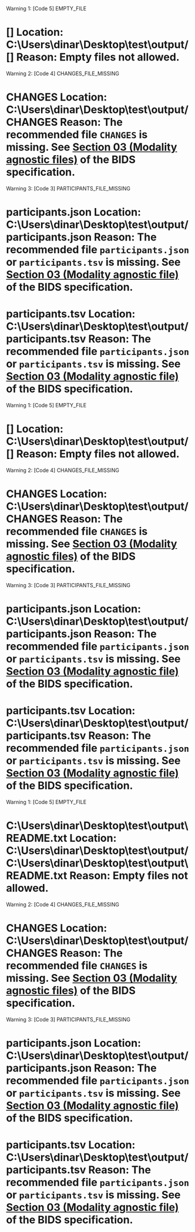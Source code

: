 Warning 1: [Code 5] EMPTY_FILE

[]
Location:
C:\Users\dinar\Desktop\test\output/[]
Reason:
Empty files not allowed.
=============================

Warning 2: [Code 4] CHANGES_FILE_MISSING

CHANGES
Location:
C:\Users\dinar\Desktop\test\output/CHANGES
Reason:
The recommended file `CHANGES` is missing. See <a href="https://bids-specification.readthedocs.io/en/stable/03-modality-agnostic-files.html#changes">Section 03 (Modality agnostic files)</a> of the BIDS specification.
=============================

Warning 3: [Code 3] PARTICIPANTS_FILE_MISSING

participants.json
Location:
C:\Users\dinar\Desktop\test\output/participants.json
Reason:
The recommended file `participants.json` or `participants.tsv` is missing. See <a href="https://bids-specification.readthedocs.io/en/stable/03-modality-agnostic-files.html#participants-file">Section 03 (Modality agnostic file)</a> of the BIDS specification.
=============================

participants.tsv
Location:
C:\Users\dinar\Desktop\test\output/participants.tsv
Reason:
The recommended file `participants.json` or `participants.tsv` is missing. See <a href="https://bids-specification.readthedocs.io/en/stable/03-modality-agnostic-files.html#participants-file">Section 03 (Modality agnostic file)</a> of the BIDS specification.
=============================

Warning 1: [Code 5] EMPTY_FILE

[]
Location:
C:\Users\dinar\Desktop\test\output/[]
Reason:
Empty files not allowed.
=============================

Warning 2: [Code 4] CHANGES_FILE_MISSING

CHANGES
Location:
C:\Users\dinar\Desktop\test\output/CHANGES
Reason:
The recommended file `CHANGES` is missing. See <a href="https://bids-specification.readthedocs.io/en/stable/03-modality-agnostic-files.html#changes">Section 03 (Modality agnostic files)</a> of the BIDS specification.
=============================

Warning 3: [Code 3] PARTICIPANTS_FILE_MISSING

participants.json
Location:
C:\Users\dinar\Desktop\test\output/participants.json
Reason:
The recommended file `participants.json` or `participants.tsv` is missing. See <a href="https://bids-specification.readthedocs.io/en/stable/03-modality-agnostic-files.html#participants-file">Section 03 (Modality agnostic file)</a> of the BIDS specification.
=============================

participants.tsv
Location:
C:\Users\dinar\Desktop\test\output/participants.tsv
Reason:
The recommended file `participants.json` or `participants.tsv` is missing. See <a href="https://bids-specification.readthedocs.io/en/stable/03-modality-agnostic-files.html#participants-file">Section 03 (Modality agnostic file)</a> of the BIDS specification.
=============================

Warning 1: [Code 5] EMPTY_FILE

C:\Users\dinar\Desktop\test\output\README.txt
Location:
C:\Users\dinar\Desktop\test\output/C:\Users\dinar\Desktop\test\output\README.txt
Reason:
Empty files not allowed.
=============================

Warning 2: [Code 4] CHANGES_FILE_MISSING

CHANGES
Location:
C:\Users\dinar\Desktop\test\output/CHANGES
Reason:
The recommended file `CHANGES` is missing. See <a href="https://bids-specification.readthedocs.io/en/stable/03-modality-agnostic-files.html#changes">Section 03 (Modality agnostic files)</a> of the BIDS specification.
=============================

Warning 3: [Code 3] PARTICIPANTS_FILE_MISSING

participants.json
Location:
C:\Users\dinar\Desktop\test\output/participants.json
Reason:
The recommended file `participants.json` or `participants.tsv` is missing. See <a href="https://bids-specification.readthedocs.io/en/stable/03-modality-agnostic-files.html#participants-file">Section 03 (Modality agnostic file)</a> of the BIDS specification.
=============================

participants.tsv
Location:
C:\Users\dinar\Desktop\test\output/participants.tsv
Reason:
The recommended file `participants.json` or `participants.tsv` is missing. See <a href="https://bids-specification.readthedocs.io/en/stable/03-modality-agnostic-files.html#participants-file">Section 03 (Modality agnostic file)</a> of the BIDS specification.
=============================

